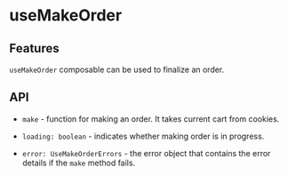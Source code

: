 # useMakeOrder

## Features

`useMakeOrder` composable can be used to finalize an order.

## API

- `make` - function for making an order. It takes current cart from cookies.

- `loading: boolean` - indicates whether making order is in progress.

- `error: UseMakeOrderErrors` -  the error object that contains the error details if the `make` method fails.
